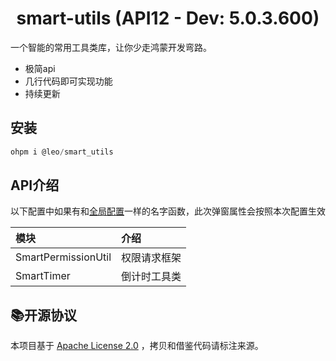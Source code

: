
# <center>smart-utils (API12 - Dev: 5.0.3.600)</center>

一个智能的常用工具类库，让你少走鸿蒙开发弯路。

+ 极简api
+ 几行代码即可实现功能
+ 持续更新

## 安装

```typescript
ohpm i @leo/smart_utils
```

## API介绍

以下配置中如果有和[全局配置](#全局配置)一样的名字函数，此次弹窗属性会按照本次配置生效

| 模块                       | 介绍     |
|:-------------------------|:-------|
| SmartPermissionUtil         | 权限请求框架 |
| SmartTimer              | 倒计时工具类 |




## 📚开源协议

本项目基于 [Apache License 2.0](https://www.apache.org/licenses/LICENSE-2.0.html) ，拷贝和借鉴代码请标注来源。